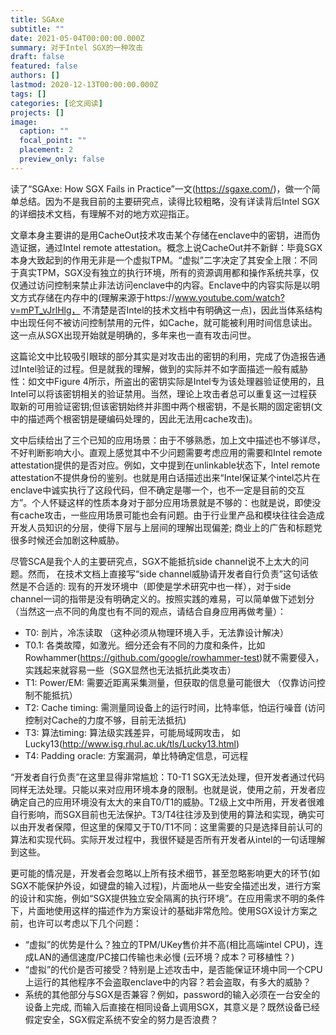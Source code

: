 ```yaml
---
title: SGAxe
subtitle: ""
date: 2021-05-04T00:00:00.000Z
summary: 对于Intel SGX的一种攻击
draft: false
featured: false
authors: []
lastmod: 2020-12-13T00:00:00.000Z
tags: []
categories: [论文阅读]
projects: []
image:
  caption: ""
  focal_point: ""
  placement: 2
  preview_only: false
---
```

读了“SGAxe: How SGX Fails in Practice”一文(https://sgaxe.com/)，做一个简单总结。因为不是我目前的主要研究点，读得比较粗略，没有详读背后Intel SGX的详细技术文档，有理解不对的地方欢迎指正。

文章本身主要讲的是用CacheOut技术攻击某个存储在enclave中的密钥，进而伪造证据，通过Intel remote attestation。概念上说CacheOut并不新鲜：毕竟SGX本身大致起到的作用无非是一个虚拟TPM。“虚拟”二字决定了其安全上限：不同于真实TPM，SGX没有独立的执行环境，所有的资源调用都和操作系统共享，仅仅通过访问控制来禁止非法访问enclave中的内容。Enclave中的内容实际是以明文方式存储在内存中的(理解来源于https://www.youtube.com/watch?v=mPT_vJrlHlg， 不清楚是否Intel的技术文档中有明确这一点)，因此当体系结构中出现任何不被访问控制禁用的元件，如Cache，就可能被利用时间信息读出。这一点从SGX出现开始就是明确的，多年来也一直有攻击问世。

这篇论文中比较吸引眼球的部分其实是对攻击出的密钥的利用，完成了伪造报告通过Intel验证的过程。但是就我的理解，做到的实际并不如字面描述一般有威胁性：如文中Figure 4所示，所盗出的密钥实际是Intel专为该处理器验证使用的，且Intel可以将该密钥相关的验证禁用。当然，理论上攻击者总可以重复这一过程获取新的可用验证密钥;但该密钥始终并非图中两个根密钥，不是长期的固定密钥(文中的描述两个根密钥是硬编码处理的，因此无法用cache攻击)。

文中后续给出了三个已知的应用场景：由于不够熟悉，加上文中描述也不够详尽，不好判断影响大小。直观上感觉其中不少问题需要考虑应用的需要和Intel remote attestation提供的是否对应。例如，文中提到在unlinkable状态下，Intel remote attestation不提供身份的鉴别。也就是用白话描述出来“Intel保证某个intel芯片在enclave中诚实执行了这段代码，但不确定是哪一个，也不一定是目前的交互方”。个人怀疑这样的性质本身对于部分应用场景就是不够的：也就是说，即使没有cache攻击，一些应用场景可能也会有问题。由于行业里产品和模块往往会造成开发人员知识的分层，使得下层与上层间的理解出现偏差; 商业上的广告和标题党很多时候还会加剧这种威胁。

尽管SCA是我个人的主要研究点，SGX不能抵抗side channel说不上太大的问题。然而， 在技术文档上直接写“side channel威胁请开发者自行负责”这句话依然是不合适的: 现有的开发环境中（即使是学术研究中也一样），对于side channel一词的指带是没有明确定义的。按照实践的难易，可以简单做下述划分（当然这一点不同的角度也有不同的观点，请结合自身应用再做考量）：
- T0: 剖片，冷冻读取 （这种必须从物理环境入手，无法靠设计解决）
- T0.1: 各类故障，如激光。细分还会有不同的力度和条件，比如Rowhammer(https://github.com/google/rowhammer-test)就不需要侵入，实践起来就容易一些（SGX显然也无法抵抗此类攻击）
- T1: Power/EM: 需要近距离采集测量，但获取的信息量可能很大 （仅靠访问控制不能抵抗）
- T2: Cache timing: 需测量同设备上的运行时间，比特率低，怕运行噪音 (访问控制对Cache的力度不够，目前无法抵抗)
- T3: 算法timing: 算法级实践差异，可能局域网攻击， 如Lucky13(http://www.isg.rhul.ac.uk/tls/Lucky13.html)
- T4: Padding oracle: 方案漏洞，单比特确定信息，可远程

“开发者自行负责”在这里显得非常尴尬：T0-T1 SGX无法处理，但开发者通过代码同样无法处理。只能以来对应用环境本身的限制。也就是说，使用之前，开发者应确定自己的应用环境没有太大的来自T0/T1的威胁。T2级上文中所用，开发者很难自行影响，而SGX目前也无法保护。T3/T4往往涉及到使用的算法和实现，确实可以由开发者保障，但这里的保障又于T0/T1不同：这里需要的只是选择目前认可的算法和实现代码。实际开发过程中，我很怀疑是否所有开发者从intel的一句话理解到这些。

更可能的情况是，开发者会忽略以上所有技术细节，甚至忽略影响更大的环节(如SGX不能保护外设，如键盘的输入过程)，片面地从一些安全描述出发，进行方案的设计和实施，例如“SGX提供独立安全隔离的执行环境”。在应用需求不明的条件下，片面地使用这样的描述作为方案设计的基础非常危险。使用SGX设计方案之前，也许可以考虑以下几个问题：
- “虚拟”的优势是什么？独立的TPM/UKey售价并不高(相比高端intel CPU)，连成LAN的通信速度/PC接口传输也未必慢 (云环境？成本？可移植性？)
- “虚拟”的代价是否可接受？特别是上述攻击中，是否能保证环境中同一个CPU上运行的其他程序不会盗取enclave中的内容？若会盗取，有多大的威胁？
- 系统的其他部分与SGX是否兼容？例如，password的输入必须在一台安全的设备上完成, 而输入后直接在相同设备上调用SGX，其意义是？既然设备已经假定安全，SGX假定系统不安全的努力是否浪费？


##

